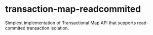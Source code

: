 # transaction-map-readcommited
Simplest implementation of Transactional Map API that supports read-commited transaction isolation.
